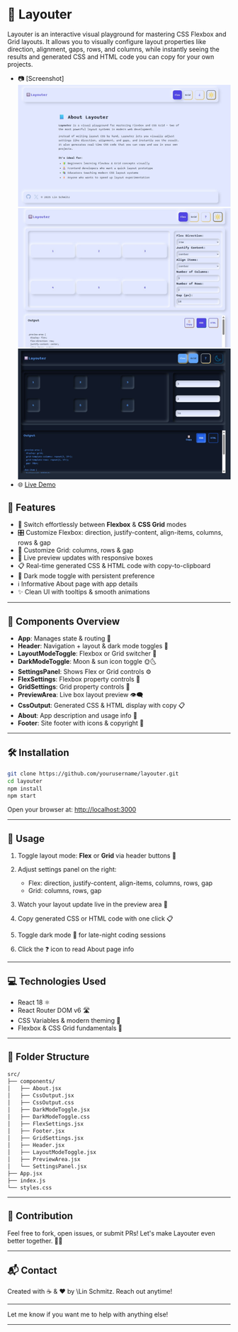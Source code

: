 # 🔲 Layouter

Layouter is an interactive visual playground for mastering CSS Flexbox and Grid layouts. It allows you to visually configure layout properties like direction, alignment, gaps, rows, and columns, while instantly seeing the results and generated CSS and HTML code you can copy for your own projects.

- 📷 [Screenshot]
  ![alt text](public/img/1.jpg)
  ![alt text](public/img/2.jpg)
  ![alt text](public/img/3.jpg)
- 🌐 [Live Demo](https://layouter-sch.vercel.app/)

## 🚀 Features

- 🔄 Switch effortlessly between **Flexbox** & **CSS Grid** modes
- 🎛️ Customize Flexbox: direction, justify-content, align-items, columns, rows & gap
- 🧱 Customize Grid: columns, rows & gap
- 👀 Live preview updates with responsive boxes
- 📋 Real-time generated CSS & HTML code with copy-to-clipboard
- 🌙 Dark mode toggle with persistent preference
- ℹ️ Informative About page with app details
- ✨ Clean UI with tooltips & smooth animations

---

## 🧩 Components Overview

- **App**: Manages state & routing 🔄
- **Header**: Navigation + layout & dark mode toggles 🚦
- **LayoutModeToggle**: Flexbox or Grid switcher 🔘
- **DarkModeToggle**: Moon & sun icon toggle 🌞🌜
- **SettingsPanel**: Shows Flex or Grid controls ⚙️
- **FlexSettings**: Flexbox property controls 🔧
- **GridSettings**: Grid property controls 🧱
- **PreviewArea**: Live box layout preview 👁️‍🗨️
- **CssOutput**: Generated CSS & HTML display with copy 📋
- **About**: App description and usage info 📖
- **Footer**: Site footer with icons & copyright 🦶

---

## 🛠️ Installation

```bash
git clone https://github.com/yourusername/layouter.git
cd layouter
npm install
npm start
```

Open your browser at: [http://localhost:3000](http://localhost:3000)

---

## 🎯 Usage

1. Toggle layout mode: **Flex** or **Grid** via header buttons 🔘
2. Adjust settings panel on the right:

   - Flex: direction, justify-content, align-items, columns, rows, gap
   - Grid: columns, rows, gap

3. Watch your layout update live in the preview area 👀
4. Copy generated CSS or HTML code with one click 📋
5. Toggle dark mode 🌙 for late-night coding sessions
6. Click the ❓ icon to read About page info

---

## 💻 Technologies Used

- React 18 ⚛️
- React Router DOM v6 🛣️
- CSS Variables & modern theming 🎨
- Flexbox & CSS Grid fundamentals 🧱

---

## 📁 Folder Structure

```
src/
├── components/
│   ├── About.jsx
│   ├── CssOutput.jsx
│   ├── CssOutput.css
│   ├── DarkModeToggle.jsx
│   ├── DarkModeToggle.css
│   ├── FlexSettings.jsx
│   ├── Footer.jsx
│   ├── GridSettings.jsx
│   ├── Header.jsx
│   ├── LayoutModeToggle.jsx
│   ├── PreviewArea.jsx
│   └── SettingsPanel.jsx
├── App.jsx
├── index.js
└── styles.css
```

---

## 🤝 Contribution

Feel free to fork, open issues, or submit PRs! Let's make Layouter even better together. 🚀✨

---

## 📬 Contact

Created with ☕ & ❤️ by \Lin Schmitz. Reach out anytime!

---

Let me know if you want me to help with anything else!

---
